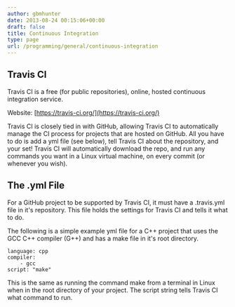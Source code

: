```yaml
---
author: gbmhunter
date: 2013-08-24 00:15:06+00:00
draft: false
title: Continuous Integration
type: page
url: /programming/general/continuous-integration
---
```


## Travis CI

Travis CI is a free (for public repositories), online, hosted continuous integration service.

Website: [https://travis-ci.org/](https://travis-ci.org/)

Travis CI is closely tied in with GitHub, allowing Travis CI to automatically manage the CI process for projects that are hosted on GitHub. All you have to do is add a yml file (see below), tell Travis CI about the repository, and your set! Travis CI will automatically download the repo, and run any commands you want in a Linux virtual machine, on every commit (or whenever you wish).

## The .yml File

For a GitHub project to be supported by Travis CI, it must have a .travis.yml file in it's repository. This file holds the settings for Travis CI and tells it what to do.

The following is a simple example yml file for a C++ project that uses the GCC C++ compiler (G++) and has a make file in it's root directory.

```
language: cpp
compiler:
    - gcc
script: "make"
```

This is the same as running the command make from a terminal in Linux when in the root directory of your project. The script string tells Travis CI what command to run.
